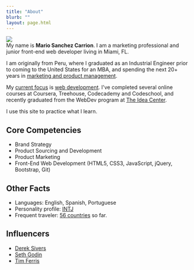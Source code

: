 ```yaml
---
title: "About"
blurb: ""
layout: page.html
---
```


<img src="/img/mario.png" class="profile"><br>
My name is **Mario Sanchez Carrion**. I am a marketing professional and junior front-end web developer living in Miami, FL. 

I am originally from Peru, where I graduated as an Industrial Engineer prior to coming to the United States for an MBA, and spending the next 20+ years in [marketing and product management](https://www.linkedin.com/in/mariobox/).

My [current focus](../now) is [web development](../skills). I've completed several online courses at Coursera, Treehouse, Codecademy and Codeschool, and recently graduated from the WebDev program at [The Idea Center](http://theideacenter.co ).

I use this site to practice what I learn.

## Core Competencies 

* Brand Strategy
* Product Sourcing and Development
* Product Marketing
* Front-End Web Development (HTML5, CSS3, JavaScript, jQuery, Bootstrap, Git)

## Other Facts

* Languages: English, Spanish, Portuguese
* Personality profile: [INTJ](http://mariosanchez.org/images/INTJ.PNG)
* Frequent traveler: [56 countries](https://github.com/mariobox/mariosanchez.org-hugo/blob/master/photos) so far.

## Influencers

* [Derek Sivers](http://sivers.org)
* [Seth Godin](http://sethgodin.typepad.com)
* [Tim Ferris](http://fourhourworkweek.com)

